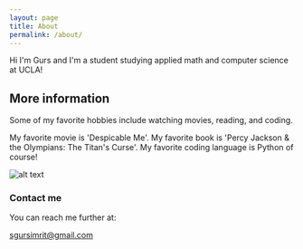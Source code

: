 ```yaml
---
layout: page
title: About
permalink: /about/
---
```

Hi I'm Gurs and I'm a student studying applied math and computer science at UCLA!

## More information

Some of my favorite hobbies include watching movies, reading, and coding.

My favorite movie is 'Despicable Me'. My favorite book is 'Percy Jackson & the Olympians: The Titan's Curse'. My favorite
coding language is Python of course!

![alt text](https://m.media-amazon.com/images/M/MV5BMTY3NjY0MTQ0Nl5BMl5BanBnXkFtZTcwMzQ2MTc0Mw@@._V1_.jpg)

### Contact me

You can reach me further at:

sgursimrit@gmail.com
